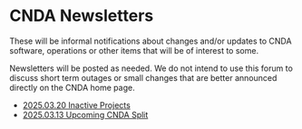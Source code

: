 # CNDA Newsletters

These will be informal notifications about changes and/or updates to CNDA software, operations or other items that will be of interest to some.

Newsletters will be posted as needed.
We do not intend to use this forum to discuss short term outages or small changes that are better announced directly on the CNDA home page.

- [2025.03.20 Inactive Projects](./20250320-Inactive_Projects.md)
- [2025.03.13 Upcoming CNDA Split](./20250313-Upcoming_CNDA_Split.md)
